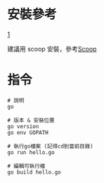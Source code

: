 # 安裝參考

[1](https://go.dev/doc/manage-install)

建議用 scoop 安裝，參考[Scoop](../scoop(win包管理)/新機初始安裝.md)

# 指令
```shell
# 說明
go

# 版本 & 安裝位置
go version
go env GOPATH

# 執行go檔案 (記得cd到當前目錄)
go run hello.go

# 編輯可執行檔
go build hello.go


```